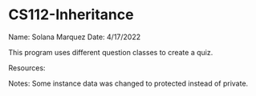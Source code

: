 # CS112-Inheritance
Name: Solana Marquez
Date: 4/17/2022

This program uses different question classes to create a quiz.

Resources:

Notes: Some instance data was changed to protected instead of private.
